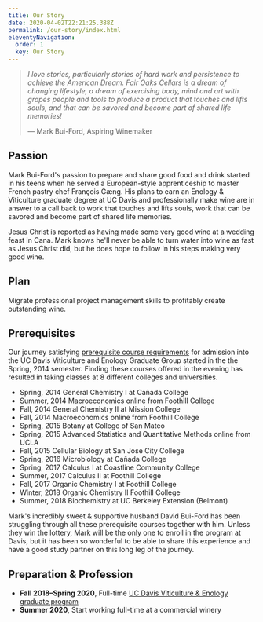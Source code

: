 ```yaml
---
title: Our Story
date: 2020-04-02T22:21:25.388Z
permalink: /our-story/index.html
eleventyNavigation:
  order: 1
  key: Our Story
---
```

> *I love stories, particularly stories of hard work and persistence to achieve the American Dream. Fair Oaks Cellars is a dream of changing lifestyle, a dream of exercising body, mind and art with grapes people and tools to produce a product that touches and lifts souls, and that can be savored and become part of shared life memories!*
>
> — Mark Bui-Ford, Aspiring Winemaker

## Passion

Mark Bui-Ford's passion to prepare and share good food and drink started in his teens when he served a European-style apprenticeship to master French pastry chef François Gæng. His plans to earn an Enology & Viticulture graduate degree at UC Davis and professionally make wine are in answer to a call back to work that touches and lifts souls, work that can be savored and become part of shared life memories.

Jesus Christ is reported as having made some very good wine at a wedding feast in Cana. Mark knows he'll never be able to turn water into wine as fast as Jesus Christ did, but he does hope to follow in his steps making very good wine.

## Plan

Migrate professional project management skills to profitably create outstanding wine.

## Prerequisites

Our journey satisfying [prerequisite course requirements](http://vengg.ucdavis.edu/admissions/admissions/academic-preparation) for admission into the UC Davis Viticulture and Enology Graduate Group started in the the Spring, 2014 semester. Finding these courses offered in the evening has resulted in taking classes at 8 different colleges and universities.

* Spring, 2014 General Chemistry I at Cañada College
* Summer, 2014 Macroeconomics online from Foothill College
* Fall, 2014 General Chemistry II at Mission College
* Fall, 2014 Macroeconomics online from Foothill College
* Spring, 2015 Botany at College of San Mateo
* Spring, 2015 Advanced Statistics and Quantitative Methods online from UCLA
* Fall, 2015 Cellular Biology at San Jose City College
* Spring, 2016 Microbiology at Cañada College
* Spring, 2017 Calculus I at Coastline Community College
* Summer, 2017 Calculus II at Foothill College
* Fall, 2017 Organic Chemistry I at Foothill College
* Winter, 2018 Organic Chemistry II Foothill College
* Summer, 2018 Biochemistry at UC Berkeley Extension (Belmont)

Mark's incredibly sweet & supportive husband David Bui-Ford has been struggling through all these prerequisite courses together with him. Unless they win the lottery, Mark will be the only one to enroll in the program at Davis, but it has been so wonderful to be able to share this experience and have a good study partner on this long leg of the journey.

## Preparation & Profession

* **Fall 2018–Spring 2020**, Full-time [UC Davis Viticulture & Enology graduate program](http://vengg.ucdavis.edu/)
* **Summer 2020**, Start working full-time at a commercial winery
